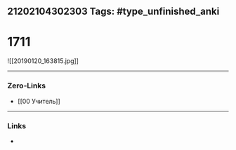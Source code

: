 21202104302303
Tags: #type_unfinished_anki 
---
# 1711

![[20190120_163815.jpg]]

---
### Zero-Links
- [[00 Учитель]]
---
### Links
-